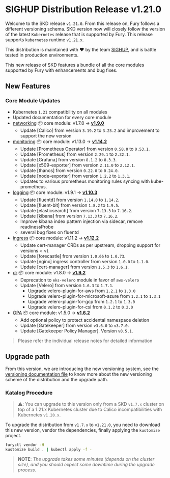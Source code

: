 # SIGHUP Distribution Release v1.21.0

Welcome to the SKD release `v1.21.0`.
From this release on, Fury follows a different versioning schema.
SKD version now will closely follow the version of the latest `Kubernetes` release that is supported by Fury.
This release supports `kubernetes` runtime `v1.21.x`.

This distribution is maintained with ❤️ by the team [SIGHUP](https://sighup.io/), and is battle tested in production environments.

This new release of SKD features a bundle of all the core modules supported by Fury with enhancements and bug fixes.

## New Features

### Core Module Updates

- Kubernetes `1.21` compatibility on all modules
- Updated documentation for every core module
- [networking](https://github.com/sighupio/fury-kubernetes-networking) 📦 core module: v1.7.0 -> [**v1.9.0**](https://github.com/sighupio/fury-kubernetes-networking/releases/tag/v1.9.0)
  - Update [Calico] from version `3.19.2` to `3.23.2` and improvement to support
    the new version
- [monitoring](https://github.com/sighupio/fury-kubernetes-monitoring) 📦 core module: v1.13.0 -> [**v1.14.2**](https://github.com/sighupio/fury-kubernetes-monitoring/releases/tag/v1.14.2)
  - Update [Prometheus Operator] from version `0.50.0` to `0.53.1`.
  - Update [Prometheus] from version `2.29.1` to `2.32.1`.
  - Update [Grafana] from version `8.1.2` to `8.3.3`.
  - Update [x509-exporter] from version `2.11.0` to `2.12.1`.
  - Update [thanos] from version `0.22.0` to `0.24.0`.
  - Update [node-exporter] from version `1.2.2` to `1.3.1`.
  - Updates to various prometheus monitoring rules syncing with kube-prometheus.
- [logging](https://github.com/sighupio/fury-kubernetes-logging) 📦 core module: v1.9.1 -> [**v1.10.3**](https://github.com/sighupio/fury-kubernetes-logging/releases/tag/v1.10.3)
  - Update [fluentd] from version `1.14.0` to `1.14.2`.
  - Update [fluent-bit] from version `1.8.2` to `1.9.5`.
  - Update [elasticsearch] from version `7.13.3` to `7.16.2`.
  - Update [kibana] from version `7.13.3` to `7.16.2`.
  - Improve kibana index pattern injection via sidecar, remove readinessProbe
  - several bug fixes on fluentd
- [ingress](https://github.com/sighupio/fury-kubernetes-ingress) 📦 core module: v1.11.2 -> [**v1.12.2**](https://github.com/sighupio/fury-kubernetes-ingress/releases/tag/v1.12.2)
  - Update cert-manager CRDs as per upstream, dropping support for versions `< v1`
  - Update [forecastle] from version `1.0.66` to `1.0.73`.
  - Update [nginx] ingress controller from version `1.0.0` to `1.1.0`.
  - Update [cert-manager] from version `1.5.3` to `1.6.1`.
- [dr](https://github.com/sighupio/fury-kubernetes-dr) 📦 core module: v1.8.0 -> [**v1.9.2**](https://github.com/sighupio/fury-kubernetes-dr/releases/tag/v1.9.2)
  - Deprecation to `eks-velero` module in favor of `aws-velero`
  - Update [Velero] from version `1.6.3` to `1.7.1`.
    - Upgrade velero-plugin-for-aws from `1.2.1` to `1.3.0`
    - Upgrade velero-plugin-for-microsoft-azure from `1.2.1` to `1.3.1`
    - Upgrade velero-plugin-for-gcp from `1.2.1` to `1.3.0`
    - Upgrade velero-plugin-for-csi from `0.1.2` to `0.2.0`
- [OPA](https://github.com/sighupio/fury-kubernetes-opa) 📦 core module: v1.5.0 -> [**v1.6.2**](https://github.com/sighupio/fury-kubernetes-opa/releases/tag/v1.6.2)
  - Add optional policy to protect accidental namespace deletion
  - Update [Gatekeeper] from version `v3.6.0` to `v3.7.0`.
  - Update [Gatekeeper Policy Manager]. Version `v0.5.1`.

> Please refer the individual release notes for detailed information

## Upgrade path

From this version, we are introducing the new versioning system, see the [versioning documentation file][versioning] to know more about the new versioning scheme of the distribution and the upgrade path.

### Katalog Procedure

> ⚠️: You can upgrade to this version only from a SKD `v1.7.x` cluster on top of a 1.21.x Kubernetes cluster due to Calico incompatibilities with Kubernetes `v1.20.x`.

To upgrade the distribution from `v1.7.x` to `v1.21.0`, you need to download this new version, vendor the dependencies, finally applying the `kustomize` project.

```bash
furyctl vendor -H
kustomize build . | kubectl apply -f -
```

> **NOTE**: *The upgrade takes some minutes (depends on the cluster size), and you should expect some downtime during the upgrade process.*

<!--  Links -->
[versioning]: https://github.com/sighupio/fury-distribution/blob/master/docs/VERSIONING.md

